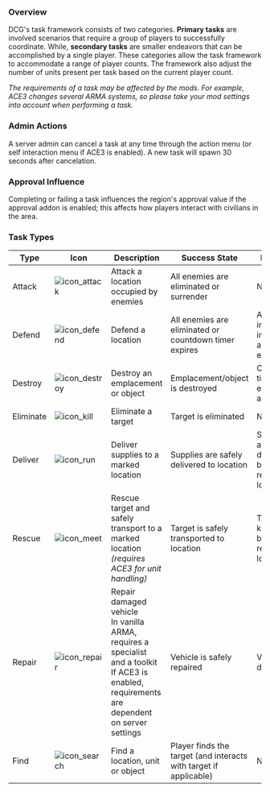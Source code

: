 [icon_attack]: https://community.bistudio.com/wikidata/images/c/c9/bis_tasktype_attack.png "icon_attack"
[icon_defend]: https://community.bistudio.com/wikidata/images/6/6a/bis_tasktype_defend.png "icon_defend"
[icon_destroy]: https://community.bistudio.com/wikidata/images/f/f8/bis_tasktype_destroy.png "icon_destroy"
[icon_kill]: https://community.bistudio.com/wikidata/images/e/e7/bis_tasktype_kill.png "icon_kill"
[icon_run]: https://community.bistudio.com/wikidata/images/2/27/bis_tasktype_run.png "icon_run"
[icon_meet]: https://community.bistudio.com/wikidata/images/1/1d/bis_tasktype_meet.png "icon_meet"
[icon_repair]: https://community.bistudio.com/wikidata/images/c/cb/bis_tasktype_repair.png "icon_repair"
[icon_search]: https://community.bistudio.com/wikidata/images/0/0e/bis_tasktype_search.png "icon_search"

### Overview
DCG's task framework consists of two categories. **Primary tasks** are involved scenarios that require a group of players to successfully coordinate. While, **secondary tasks** are smaller endeavors that can be accomplished by a single player. These categories allow the task framework to accommodate a range of player counts. The framework also adjust the number of units present per task based on the current player count.

*The requirements of a task may be affected by the mods. For example, ACE3 changes several ARMA systems, so please take your mod settings into account when performing a task.*

### Admin Actions
A server admin can cancel a task at any time through the action menu (or self interaction menu if ACE3 is enabled). A new task will spawn 30 seconds after cancelation.

### Approval Influence
Completing or failing a task influences the region's approval value if the approval addon is enabled; this affects how players interact with civilians in the area.

### Task Types
| Type      | Icon              | Description                                                                                                                                                                   | Success State                                         | Fail State                                       |
|-----------|-------------------|-------------------------------------------------------------------------------------------------------------------------------------------------------------------------------|-------------------------------------------------------|--------------------------------------------------|
| Attack    | ![][icon_attack]  | Attack a location occupied by enemies                                                                                                                                         | All enemies are eliminated or surrender               | N/A                                              |
| Defend    | ![][icon_defend]  | Defend a location                                                                                                                                                             | All enemies are eliminated or countdown timer expires | All players in the immediate area are eliminated |
| Destroy   | ![][icon_destroy] | Destroy an emplacement or object                                                                                                                                              | Emplacement/object is destroyed                       | Countdown timer expires (if applicable)          |
| Eliminate | ![][icon_kill]    | Eliminate a target                                                                                                                                                            | Target is eliminated                                  | N/A                                              |
| Deliver   | ![][icon_run]     | Deliver supplies to a marked location                                                                                                                                           | Supplies are safely delivered to location             | Supplies are destroyed before reaching location  |
| Rescue    | ![][icon_meet]    | Rescue target and safely transport to a marked location *(requires ACE3 for unit handling)*                                                                                                         | Target is safely transported to location              | Target is killed before reaching location        |
| Repair    | ![][icon_repair]  | <div>Repair damaged vehicle</div><div>In vanilla ARMA, requires a specialist and a toolkit</div><div>If ACE3 is enabled, requirements are dependent on server settings</div> | Vehicle is safely repaired                            | Vehicle is destroyed                             |
| Find      | ![][icon_search]  | Find a location, unit or object                                                                                                                                               | Player finds the target (and interacts with target if applicable)                              | N/A                                              |
